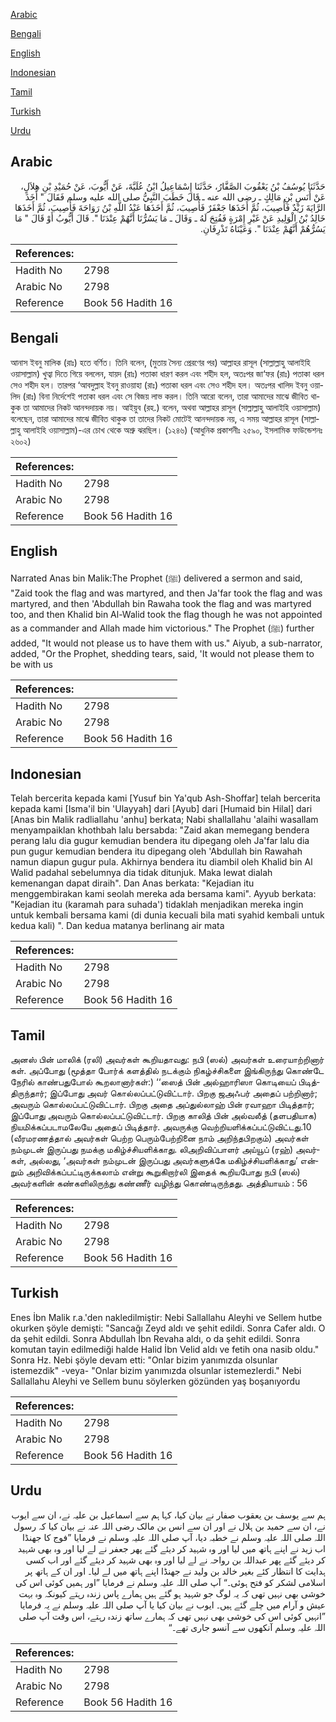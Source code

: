 [Arabic](#arabic)

[Bengali](#bengali)

[English](#english)

[Indonesian](#indonesian)

[Tamil](#tamil)

[Turkish](#turkish)

[Urdu](#urdu)

## Arabic


<div dir="rtl" lang="ar" style={{fontSize:'larger',backgroundColor:'#f8f9fa',padding:20}}>
حَدَّثَنَا يُوسُفُ بْنُ يَعْقُوبَ الصَّفَّارُ، حَدَّثَنَا إِسْمَاعِيلُ ابْنُ عُلَيَّةَ، عَنْ أَيُّوبَ، عَنْ حُمَيْدِ بْنِ هِلاَلٍ، عَنْ أَنَسِ بْنِ مَالِكٍ ـ رضى الله عنه ـ قَالَ خَطَبَ النَّبِيُّ صلى الله عليه وسلم فَقَالَ ‏"‏ أَخَذَ الرَّايَةَ زَيْدٌ فَأُصِيبَ، ثُمَّ أَخَذَهَا جَعْفَرٌ فَأُصِيبَ، ثُمَّ أَخَذَهَا عَبْدُ اللَّهِ بْنُ رَوَاحَةَ فَأُصِيبَ، ثُمَّ أَخَذَهَا خَالِدُ بْنُ الْوَلِيدِ عَنْ غَيْرِ إِمْرَةٍ فَفُتِحَ لَهُ ـ وَقَالَ ـ مَا يَسُرُّنَا أَنَّهُمْ عِنْدَنَا ‏"‏‏.‏ قَالَ أَيُّوبُ أَوْ قَالَ ‏"‏ مَا يَسُرُّهُمْ أَنَّهُمْ عِنْدَنَا ‏"‏‏.‏ وَعَيْنَاهُ تَذْرِفَانِ‏.‏
</div>
<div style={{backgroundColor:'#f8f9fa',padding:20, marginBottom: 10}}><table> <thead> <tr> <th>References:</th> <th></th> </tr> </thead> <tbody><tr><td>Hadith No</td><td>2798</td></tr><tr><td>Arabic No</td><td>2798</td></tr><tr><td>Reference</td><td>Book 56 Hadith 16</td></tr></tbody></table></div>

## Bengali


<div dir="ltr" lang="bn" style={{fontSize:'larger',backgroundColor:'#f8f9fa',padding:20}}>
আনাস ইবনু মালিক (রাঃ) হতে বর্ণিত। তিনি বলেন, (মুতায় সৈন্য প্রেরণের পর) আল্লাহর রাসূল (সাল্লাল্লাহু আলাইহি ওয়াসাল্লাম) খুত্বা দিতে গিয়ে বললেন, যায়দ (রাঃ) পতাকা ধারণ করল এবং শহীদ হল, অতঃপর জা‘ফর (রাঃ) পতাকা ধরল সেও শহীদ হল। তারপর ‘আবদুল্লাহ ইবনু রাওয়াহা (রাঃ) পতাকা ধরল এবং সেও শহীদ হল। অতঃপর খালিদ ইবনু ওয়ালিদ (রাঃ) বিনা নির্দেশেই পতাকা ধরল এবং সে বিজয় লাভ করল। তিনি আরো বলেন, তারা আমাদের মাঝে জীবিত থাকুক তা আমাদের নিকট আনন্দদায়ক নয়। আইয়ুব (রহ.) বলেন, অথবা আল্লাহর রাসূল (সাল্লাল্লাহু আলাইহি ওয়াসাল্লাম) বলেছেন, তারা আমাদের মাঝে জীবিত থাকুক তা তাদের নিকট মোটেই আনন্দদায়ক নয়, এ সময় আল্লাহর রাসূল (সাল্লাল্লাহু আলাইহি ওয়াসাল্লাম)-এর চোখ থেকে অশ্রু ঝরছিল। (১২৪৬) (আধুনিক প্রকাশনীঃ ২৫৯০, ইসলামিক ফাউন্ডেশনঃ ২৬০২)
</div>
<div style={{backgroundColor:'#f8f9fa',padding:20, marginBottom: 10}}><table> <thead> <tr> <th>References:</th> <th></th> </tr> </thead> <tbody><tr><td>Hadith No</td><td>2798</td></tr><tr><td>Arabic No</td><td>2798</td></tr><tr><td>Reference</td><td>Book 56 Hadith 16</td></tr></tbody></table></div>

## English


<div dir="ltr" lang="en" style={{fontSize:'larger',backgroundColor:'#f8f9fa',padding:20}}>
Narrated Anas bin Malik:The Prophet (ﷺ) delivered a sermon and said, "Zaid took the flag and was martyred, and then Ja'far took the flag and was martyred, and then 'Abdullah bin Rawaha took the flag and was martyred too, and then Khalid bin Al-Walid took the flag though he was not appointed as a commander and Allah made him victorious." The Prophet (ﷺ) further added, "It would not please us to have them with us." Aiyub, a sub-narrator, added, "Or the Prophet, shedding tears, said, 'It would not please them to be with us
</div>
<div style={{backgroundColor:'#f8f9fa',padding:20, marginBottom: 10}}><table> <thead> <tr> <th>References:</th> <th></th> </tr> </thead> <tbody><tr><td>Hadith No</td><td>2798</td></tr><tr><td>Arabic No</td><td>2798</td></tr><tr><td>Reference</td><td>Book 56 Hadith 16</td></tr></tbody></table></div>

## Indonesian


<div dir="ltr" lang="id" style={{fontSize:'larger',backgroundColor:'#f8f9fa',padding:20}}>
Telah bercerita kepada kami [Yusuf bin Ya'qub Ash-Shoffar] telah bercerita kepada kami [Isma'il bin 'Ulayyah] dari [Ayub] dari [Humaid bin Hilal] dari [Anas bin Malik radliallahu 'anhu] berkata; Nabi shallallahu 'alaihi wasallam menyampaiklan khothbah lalu bersabda: "Zaid akan memegang bendera perang lalu dia gugur kemudian bendera itu dipegang oleh Ja'far lalu dia pun gugur kemudian bendera itu dipegang oleh 'Abdullah bin Rawahah namun diapun gugur pula. Akhirnya bendera itu diambil oleh Khalid bin Al Walid padahal sebelumnya dia tidak ditunjuk. Maka lewat dialah kemenangan dapat diraih". Dan Anas berkata: "Kejadian itu menggembirakan kami seolah mereka ada bersama kami". Ayyub berkata: "Kejadian itu (karamah para suhada') tidaklah menjadikan mereka ingin untuk kembali bersama kami (di dunia kecuali bila mati syahid kembali untuk kedua kali) ". Dan kedua matanya berlinang air mata
</div>
<div style={{backgroundColor:'#f8f9fa',padding:20, marginBottom: 10}}><table> <thead> <tr> <th>References:</th> <th></th> </tr> </thead> <tbody><tr><td>Hadith No</td><td>2798</td></tr><tr><td>Arabic No</td><td>2798</td></tr><tr><td>Reference</td><td>Book 56 Hadith 16</td></tr></tbody></table></div>

## Tamil


<div dir="ltr" lang="ta" style={{fontSize:'larger',backgroundColor:'#f8f9fa',padding:20}}>
அனஸ் பின் மாலிக் (ரலி) அவர்கள் கூறியதாவது: நபி (ஸல்) அவர்கள் உரையாற்றினார் கள். அப்போது (மூத்தா போர்க் களத்தில் நடக்கும் நிகழ்ச்சிகளை இங்கிருந்து கொண்டே நேரில் காண்பதுபோல் கூறலானார்கள்:) ‘‘ஸைத் பின் அல்ஹாரிஸா கொடியைப் பிடித்திருந்தார்; இப்போது அவர் கொல்லப்பட்டுவிட்டார். பிறகு ஜஅஃபர் அதைப் பற்றினார்; அவரும் கொல்லப்பட்டுவிட்டார். பிறகு அதை அப்துல்லாஹ் பின் ரவாஹா பிடித்தார்; இப்போது அவரும் கொல்லப்பட்டுவிட்டார். பிறகு காலித் பின் அல்வலீத் (தளபதியாக) நியமிக்கப்படாமலேயே அதைப் பிடித்தார். அவருக்கு வெற்றியளிக்கப்பட்டுவிட்டது.10 (வீரமரணத்தால் அவர்கள் பெற்ற பெரும்பேற்றினை நாம் அறிந்தபிறகும்) அவர்கள் நம்முடன் இருப்பது நமக்கு மகிழ்ச்சியளிக்காது. லிஅறிவிப்பாளர் அய்யூப் (ரஹ்) அவர்கள், அல்லது, ‘அவர்கள் நம்முடன் இருப்பது அவர்களுக்கே மகிழ்ச்சியளிக்காது’ என்றும் அறிவிக்கப்பட்டிருக்கலாம் என்று கூறுகிறார்லி இதைக் கூறியபோது நபி (ஸல்) அவர்களின் கண்களிலிருந்து கண்ணீர் வழிந்து கொண்டிருந்தது. அத்தியாயம் : 56
</div>
<div style={{backgroundColor:'#f8f9fa',padding:20, marginBottom: 10}}><table> <thead> <tr> <th>References:</th> <th></th> </tr> </thead> <tbody><tr><td>Hadith No</td><td>2798</td></tr><tr><td>Arabic No</td><td>2798</td></tr><tr><td>Reference</td><td>Book 56 Hadith 16</td></tr></tbody></table></div>

## Turkish


<div dir="ltr" lang="tr" style={{fontSize:'larger',backgroundColor:'#f8f9fa',padding:20}}>
Enes İbn Malik r.a.'den nakledilmiştir: Nebi Sallallahu Aleyhi ve Sellem hutbe okurken şöyle demişti: "Sancağı Zeyd aldı ve şehit edildi. Sonra Cafer aldı. O da şehit edildi. Sonra Abdullah İbn Revaha aldı, o da şehit edildi. Sonra komutan tayin edilmediği halde Halid İbn Velid aldı ve fetih ona nasib oldu." Sonra Hz. Nebi şöyle devam etti: "Onlar bizim yanımızda olsunlar istemezdik" -veya- "Onlar bizim yanımızda olsunlar istemezlerdi." Nebi Sallallahu Aleyhi ve Sellem bunu söylerken gözünden yaş boşanıyordu
</div>
<div style={{backgroundColor:'#f8f9fa',padding:20, marginBottom: 10}}><table> <thead> <tr> <th>References:</th> <th></th> </tr> </thead> <tbody><tr><td>Hadith No</td><td>2798</td></tr><tr><td>Arabic No</td><td>2798</td></tr><tr><td>Reference</td><td>Book 56 Hadith 16</td></tr></tbody></table></div>

## Urdu


<div dir="rtl" lang="ur" style={{fontSize:'larger',backgroundColor:'#f8f9fa',padding:20}}>
ہم سے یوسف بن یعقوب صفار نے بیان کیا، کہا ہم سے اسماعیل بن علیہ نے، ان سے ایوب نے، ان سے حمید بن ہلال نے اور ان سے انس بن مالک رضی اللہ عنہ نے بیان کیا کہ رسول اللہ صلی اللہ علیہ وسلم نے خطبہ دیا، آپ صلی اللہ علیہ وسلم نے فرمایا ”فوج کا جھنڈا اب زید نے اپنے ہاتھ میں لیا اور وہ شہید کر دیئے گئے پھر جعفر نے لے لیا اور وہ بھی شہید کر دیئے گئے پھر عبداللہ بن رواحہ نے لے لیا اور وہ بھی شہید کر دیئے گئے اور اب کسی ہدایت کا انتظار کئے بغیر خالد بن ولید نے جھنڈا اپنے ہاتھ میں لے لیا۔ اور ان کے ہاتھ پر اسلامی لشکر کو فتح ہوئی۔“ آپ صلی اللہ علیہ وسلم نے فرمایا ”اور ہمیں کوئی اس کی خوشی بھی نہیں تھی کہ یہ لوگ جو شہید ہو گئے ہیں ہمارے پاس زندہ رہتے کیونکہ وہ بہت عیش و آرام میں چلے گئے ہیں۔ ایوب نے بیان کیا یا آپ صلی اللہ علیہ وسلم نے یہ فرمایا ”انہیں کوئی اس کی خوشی بھی نہیں تھی کہ ہمارے ساتھ زندہ رہتے، اس وقت آپ صلی اللہ علیہ وسلم آنکھوں سے آنسو جاری تھے۔“
</div>
<div style={{backgroundColor:'#f8f9fa',padding:20, marginBottom: 10}}><table> <thead> <tr> <th>References:</th> <th></th> </tr> </thead> <tbody><tr><td>Hadith No</td><td>2798</td></tr><tr><td>Arabic No</td><td>2798</td></tr><tr><td>Reference</td><td>Book 56 Hadith 16</td></tr></tbody></table></div>